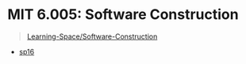 # MIT 6.005: Software Construction

> [Learning-Space/Software-Construction](https://github.com/huang-feiyu/Learning-Space/tree/master/Software-Construction)

* [sp16](https://ocw.mit.edu/ans7870/6/6.005/s16/index.html)


